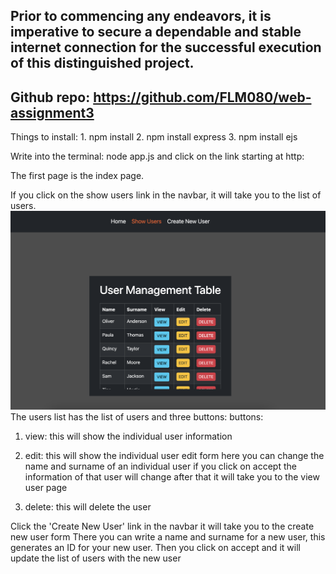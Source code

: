 ## Prior to commencing any endeavors, it is imperative to secure a dependable and stable internet connection for the successful execution of this distinguished project. 

## Github repo: https://github.com/FLM080/web-assignment3


 Things to install:
    1. npm install
    2. npm install express
    3. npm install ejs

 Write into the terminal:
    node app.js and click on the link starting at http:

 The first page is the index page.

 If you click on the show users link in the navbar, it will take you to the list of users. 
 ![alt text](image.png)
The users list has the list of users and three buttons:
buttons:
1. view: 
    this will show the individual user information

2. edit:
    this will show the individual user edit form
    here you can change the name and surname of an individual user
    if you click on accept the information of that user will change
    after that it will take you to the view user page

3. delete:
    this will delete the user

Click the 'Create New User' link in the navbar it will take you to the create new user form
There you can write a name and surname for a new user, this generates an ID for your new user.
Then you click on accept and it will update the list of users with the new user

